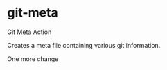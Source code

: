 # git-meta
Git Meta Action

Creates a meta file containing various git information.


One more change
